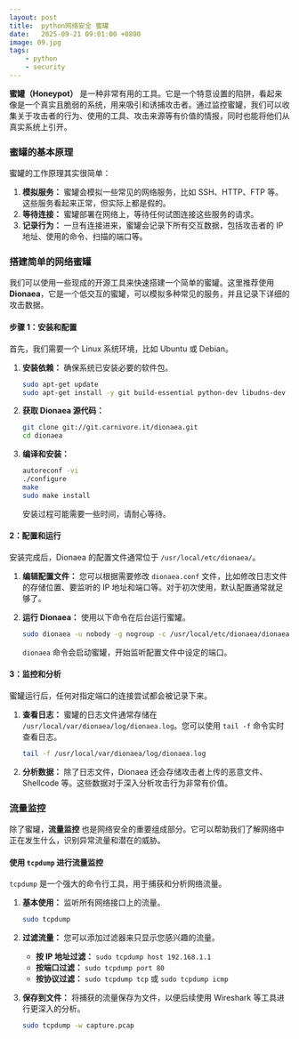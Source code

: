 ```yaml
---
layout: post
title:  python网络安全 蜜罐
date:   2025-09-21 09:01:00 +0800
image: 09.jpg
tags: 
    - python
    - security
---
```


**蜜罐（Honeypot）** 是一种非常有用的工具。它是一个特意设置的陷阱，看起来像是一个真实且脆弱的系统，用来吸引和诱捕攻击者。通过监控蜜罐，我们可以收集关于攻击者的行为、使用的工具、攻击来源等有价值的情报，同时也能将他们从真实系统上引开。

### 蜜罐的基本原理

蜜罐的工作原理其实很简单：

1.  **模拟服务：** 蜜罐会模拟一些常见的网络服务，比如 SSH、HTTP、FTP 等。这些服务看起来正常，但实际上都是假的。
2.  **等待连接：** 蜜罐部署在网络上，等待任何试图连接这些服务的请求。
3.  **记录行为：** 一旦有连接进来，蜜罐会记录下所有交互数据，包括攻击者的 IP 地址、使用的命令、扫描的端口等。

### 搭建简单的网络蜜罐

我们可以使用一些现成的开源工具来快速搭建一个简单的蜜罐。这里推荐使用 **Dionaea**，它是一个低交互的蜜罐，可以模拟多种常见的服务，并且记录下详细的攻击数据。

#### 步骤 1：安装和配置

首先，我们需要一个 Linux 系统环境，比如 Ubuntu 或 Debian。

1.  **安装依赖：** 确保系统已安装必要的软件包。

    ```bash
    sudo apt-get update
    sudo apt-get install -y git build-essential python-dev libudns-dev libglib2.0-dev libdb-dev libcurl4-openssl-dev libtalloc-dev libnl-3-dev autoconf automake libtool
    ```

2.  **获取 Dionaea 源代码：**

    ```bash
    git clone git://git.carnivore.it/dionaea.git
    cd dionaea
    ```

3.  **编译和安装：**

    ```bash
    autoreconf -vi
    ./configure
    make
    sudo make install
    ```

    安装过程可能需要一些时间，请耐心等待。

#### 2：配置和运行

安装完成后，Dionaea 的配置文件通常位于 `/usr/local/etc/dionaea/`。

1.  **编辑配置文件：** 您可以根据需要修改 `dionaea.conf` 文件，比如修改日志文件的存储位置、要监听的 IP 地址和端口等。对于初次使用，默认配置通常就足够了。

2.  **运行 Dionaea：** 使用以下命令在后台运行蜜罐。

    ```bash
    sudo dionaea -u nobody -g nogroup -c /usr/local/etc/dionaea/dionaea.conf
    ```

    `dionaea` 命令会启动蜜罐，开始监听配置文件中设定的端口。

#### 3：监控和分析

蜜罐运行后，任何对指定端口的连接尝试都会被记录下来。

1.  **查看日志：** 蜜罐的日志文件通常存储在 `/usr/local/var/dionaea/log/dionaea.log`。您可以使用 `tail -f` 命令实时查看日志。

    ```bash
    tail -f /usr/local/var/dionaea/log/dionaea.log
    ```

2.  **分析数据：** 除了日志文件，Dionaea 还会存储攻击者上传的恶意文件、Shellcode 等。这些数据对于深入分析攻击行为非常有价值。

### 流量监控

除了蜜罐，**流量监控** 也是网络安全的重要组成部分。它可以帮助我们了解网络中正在发生什么，识别异常流量和潜在的威胁。

#### 使用 `tcpdump` 进行流量监控

`tcpdump` 是一个强大的命令行工具，用于捕获和分析网络流量。

1.  **基本使用：** 监听所有网络接口上的流量。

    ```bash
    sudo tcpdump
    ```

2.  **过滤流量：** 您可以添加过滤器来只显示您感兴趣的流量。

      * **按 IP 地址过滤：** `sudo tcpdump host 192.168.1.1`
      * **按端口过滤：** `sudo tcpdump port 80`
      * **按协议过滤：** `sudo tcpdump tcp` 或 `sudo tcpdump icmp`

3.  **保存到文件：** 将捕获的流量保存为文件，以便后续使用 Wireshark 等工具进行更深入的分析。

    ```bash
    sudo tcpdump -w capture.pcap
    ```